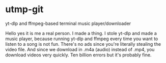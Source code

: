 # utmp-git
yt-dlp and ffmpeg-based terminal music player/downloader

Hello yes it is me a real person.
I made a thing.
I stole yt-dlp and made a music player, because running yt-dlp and ffmpeg every time you want to listen to a song is not fun.
There's no ads since you're literally stealing the video file.
And since we download in .m4a (audio) instead of .mp4, you download videos very quickly.
Ten billion errors but it's probably fine.
